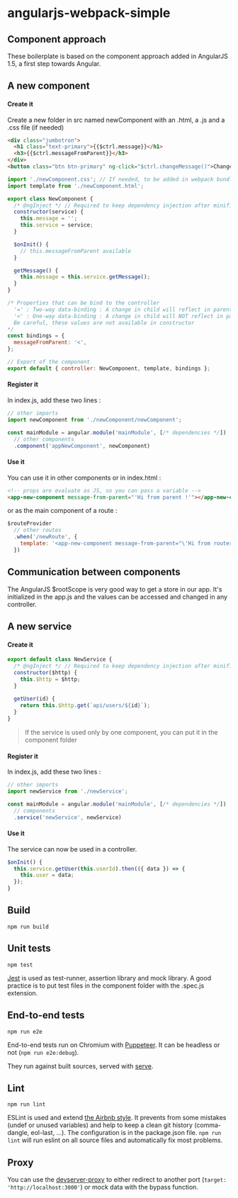 # angularjs-webpack-simple

## Component approach

These boilerplate is based on the component approach added in AngularJS 1.5, a first step towards Angular.

## A new component

#### Create it

Create a new folder in src named newComponent with an .html, a .js and a .css file (if needed)

```html
<div class="jumbotron">
  <h1 class="text-primary">{{$ctrl.message}}</h1>
  <h3>{{$ctrl.messageFromParent}}</h3>
</div>
<button class="btn btn-primary" ng-click="$ctrl.changeMessage()">Change</button>
```

```javascript
import './newComponent.css'; // If needed, to be added in webpack bundle
import template from './newComponent.html';

export class NewComponent {
  /* @ngInject */ // Required to keep dependency injection after minification
  constructor(service) {
    this.message = '';
    this.service = service;
  }

  $onInit() {
    // this.messageFromParent available
  }

  getMessage() {
    this.message = this.service.getMessage();
  }
}

/* Properties that can be bind to the controller
  '=' : Two-way data-binding : A change in child will reflect in parent
  '<' : One-way data-binding : A change in child will NOT reflect in parent
  Be careful, these values are not available in constructor
*/
const bindings = {
  messageFromParent: '<',
};

// Export of the component
export default { controller: NewComponent, template, bindings };
 ```

#### Register it

In index.js, add these two lines :

```javascript
// other imports
import newComponent from './newComponent/newComponent';

const mainModule = angular.module('mainModule', [/* dependencies */])
  // other components
  .component('appNewComponent', newComponent)
```

#### Use it

You can use it in other components or in index.html :

```html
<!-- props are evaluate as JS, so you can pass a variable -->
<app-new-component message-from-parent="'Hi from parent !'"></app-new-component>
```

or as the main component of a route : 

```javascript
$routeProvider
  // other routes
  .when('/newRoute', { 
    template: '<app-new-component message-from-parent="\'Hi from router 🤗\'"></app-new-component>'
  })
```

## Communication between components

The AngularJS $rootScope is very good way to get a store in our app. It's initialized in the app.js and the values can be accessed and changed in any controller.

## A new service

#### Create it

```javascript
export default class NewService {
  /* @ngInject */ // Required to keep dependency injection after minification
  constructor($http) {
    this.$http = $http;
  }
  
  getUser(id) {
    return this.$http.get(`api/users/${id}`);
  }
}
```

> If the service is used only by one component, you can put it in the component folder

#### Register it

In index.js, add these two lines :

```javascript
// other imports
import newService from './newService';

const mainModule = angular.module('mainModule', [/* dependencies */])
  // components
  .service('newService', newService)
```

#### Use it

The service can now be used in a controller.

```javascript
$onInit() {
  this.service.getUser(this.userId).then(({ data }) => {
    this.user = data;
  });
}
```

## Build

`npm run build`

## Unit tests

`npm test`

[Jest](https://facebook.github.io/jest/) is used as test-runner, assertion library and mock library. A good practice is to put test files in the component folder with the .spec.js extension.

## End-to-end tests

`npm run e2e`

End-to-end tests run on Chromium with [Puppeteer](https://github.com/GoogleChrome/puppeteer). It can be headless or not (`npm run e2e:debug`).

They run against built sources, served with [serve](https://github.com/zeit/serve).

## Lint

`npm run lint`

ESLint is used and extend [the Airbnb style](https://github.com/airbnb/javascript). It prevents from some mistakes (undef or unused variables) and help to keep a clean git history (comma-dangle, eol-last, ...). The configuration is in the package.json file. `npm run lint` will run eslint on all source files and automatically fix most problems.

## Proxy

You can use the [devserver-proxy](https://webpack.js.org/configuration/dev-server/#devserver-proxy) to either redirect to another port (```target: 'http://localhost:3000'```) or mock data with the bypass function.
